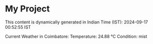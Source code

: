# My Project

This content is dynamically generated in Indian Time (IST): 2024-09-17 00:52:55 IST


Current Weather in Coimbatore:
Temperature: 24.88 °C
Condition: mist
